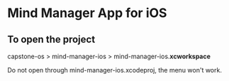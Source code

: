 # Mind Manager App for iOS

## To open the project
capstone-os > mind-manager-ios > mind-manager-ios.**xcworkspace**

Do not open through mind-manager-ios.xcodeproj, the menu won't work.